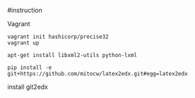 #instruction

Vagrant
```
vagrant init hashicorp/precise32
vagrant up
```

```
apt-get install libxml2-utils python-lxml
```

```
pip install -e git+https://github.com/mitocw/latex2edx.git#egg=latex2edx
```
install git2edx
